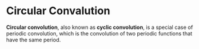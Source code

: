 # Circular Convalution
**Circular convolution**, also known as **cyclic convolution**, is a special case of periodic convolution, which is the convolution of two periodic functions that have the same period.
